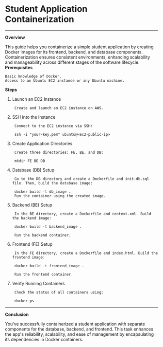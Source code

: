 # Student Application Containerization
---
**Overview**

This guide helps you containerize a simple student application by creating Docker images for its frontend, backend, and database components. Containerization ensures consistent environments, enhancing scalability and manageability across different stages of the software lifecycle.<br>
**Prerequisites**

    Basic knowledge of Docker.
    Access to an Ubuntu EC2 instance or any Ubuntu machine.

**Steps**
1. Launch an EC2 Instance

        Create and launch an EC2 instance on AWS.
2. SSH into the Instance

        Connect to the EC2 instance via SSH:

        ssh -i "your-key.pem" ubuntu@<ec2-public-ip>

3. Create Application Directories

        Create three directories: FE, BE, and DB:
        
        mkdir FE BE DB

4. Database (DB) Setup

        Go to the DB directory and create a Dockerfile and init-db.sql file. Then, build the database image:
               
        docker build -t db_image .
        Run the container using the created image.
5. Backend (BE) Setup

        In the BE directory, create a Dockerfile and context.xml. Build the backend image:
        
        docker build -t backend_image .
    
        Run the backend container.
6. Frontend (FE) Setup

        In the FE directory, create a Dockerfile and index.html. Build the frontend image:
        
        docker build -t frontend_image .
    
        Run the frontend container.
7. Verify Running Containers

        Check the status of all containers using:
        
        docker ps
---
**Conclusion**

You've successfully containerized a student application with separate components for the database, backend, and frontend. This task enhances the app's reliability, scalability, and ease of management by encapsulating its dependencies in Docker containers.
